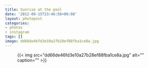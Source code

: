 ```yaml
---
title: Sunrise at the pool
date: '2012-09-15T23:46:56+00:00'
layout: photopost
categories:
- photos
- instagram
tags: []
image: dd66de46fd3e10a27b28ef88fba1ce8a.jpg
---
```


<figure class="photo photo--square">
  {{< img src="dd66de46fd3e10a27b28ef88fba1ce8a.jpg" alt="" caption="" >}}

</figure>




